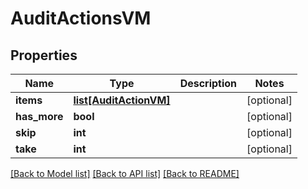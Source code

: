 # AuditActionsVM


## Properties
Name | Type | Description | Notes
------------ | ------------- | ------------- | -------------
**items** | [**list[AuditActionVM]**](AuditActionVM.md) |  | [optional] 
**has_more** | **bool** |  | [optional] 
**skip** | **int** |  | [optional] 
**take** | **int** |  | [optional] 

[[Back to Model list]](../README.md#documentation-for-models) [[Back to API list]](../README.md#documentation-for-api-endpoints) [[Back to README]](../README.md)


